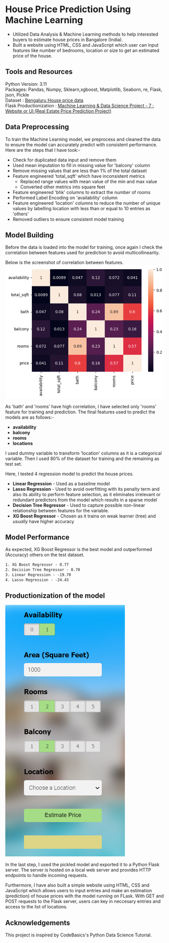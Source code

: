# House Price Prediction Using Machine Learning
- Utilized Data Analysis & Machine Learning methods to help interested buyers to estimate house prices in Bangalore (India).
- Built a website using HTML, CSS and JavaScript which user can input features like number of bedrooms, location or size to get an estimated price of the house.


## Tools and Resources
Python Version: 3.11\
Packages: Pandas, Numpy, Sklearn,xgboost,  Matplotlib, Seaborn, re, Flask, json, Pickle\
Dataset : [Bengaluru House price data](https://www.kaggle.com/datasets/amitabhajoy/bengaluru-house-price-data)\
Flask Productionization : [Machine Learning & Data Science Project - 7 : Website or UI (Real Estate Price Prediction Project)](https://www.youtube.com/watch?v=rD2xumR98w8&t=98s)
## Data Preprocessing
To train the Machine Learning model, we preprocess and cleaned the data to ensure the model can accurately predict with consistent performance. Here are the steps that I have took:-

- Check for duplicated data input and remove them
- Used mean imputation to fill in missing value for 'balcony' column 
- Remove missing values that are less than 1% of the total dataset
- Feature engineered 'total_sqft' which have inconsistent metrics 
    - Replaced range values with mean value of the min and max value
    - Converted other metrics into square feet
- Feature engineered 'bhk' columns to extract the number of rooms
- Performed Label Encoding on 'availability' column
- Feature engineered 'location' columns to reduce the number of unique values by labelling location with less than or equal to 10 entries as 'others'
- Removed outliers to ensure consistent model training
 
 
## Model Building
Before the data is loaded into the model for training, once again I check the correlation between features used for prediction to avoid multicollinearity.

Below is the screenshot of correlation between features.\
![correlation_of_features](https://github.com/BryanNGYH/House-Price-Prediction-Project/blob/master/image/correlation_of_features.png?raw=true)

As 'bath' and 'rooms' have high correlation, I have selected only 'rooms' feature for training and prediction. The final features used to predict the models are as follows:-
- **availability**
- **balcony**
- **rooms**
- **locations**

I used dummy variable to transform 'location' columns as it is a categorical variable. Then I used 80% of the dataset for training and the remaining as test set.

Here, I tested 4 regression model to predict the house prices. 

- **Linear Regression** - Used as a baseline model
- **Lasso Regression** - Used to avoid overfitting with its penalty term and also its ability to perform feature selection, as it eliminates irrelevant or redundant predictors from the model which results in a sparse model
- **Decision Tree Regressor** - Used to capture possible non-linear relationship between features for the variable.
- **XG Boost Regressor** - Chosen as it trains on weak learner (tree) and *usually* have higher accuracy


## Model Performance
As expected, XG Boost Regressor is the best model and outperformed (Accuracy) others on the test dataset.

    1. XG Boost Regressor - 0.77
    2. Decision Tree Regressor - 0.70
    3. Linear Regression - -19.70
    4. Lasso Regression - -24.43
## Productionization of the model
![UI](https://github.com/BryanNGYH/House-Price-Prediction-Project/blob/master/image/UI%20picture.png?raw=true)

In the last step, I used the pickled model and exported it to a Python Flask server. The server is hosted on a local web server and provides HTTP endpoints to handle incoming requests.

Furthermore, I have also built a simple website using HTML, CSS and JavaScript which allows users to input entries and make an estimation (prediction) of house prices with the model running on FLask. With GET and POST requests to the Flask server, users can key in neccesary entries and access to the list of locations.
## Acknowledgements
This project is inspired by CodeBasics's Python Data Science Tutorial.

